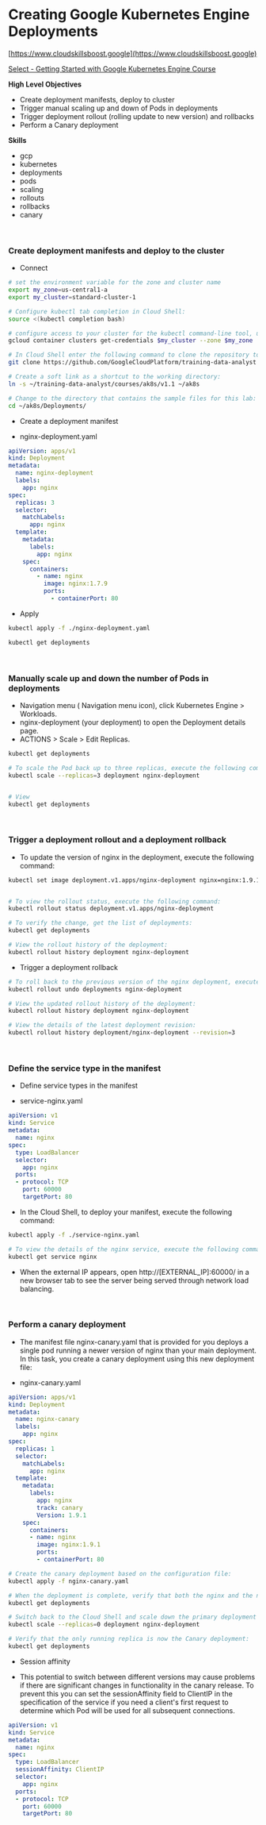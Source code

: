 # Creating Google Kubernetes Engine Deployments

[https://www.cloudskillsboost.google](https://www.cloudskillsboost.google)

[Select - Getting Started with Google Kubernetes Engine Course](https://www.cloudskillsboost.google)

**High Level Objectives**
- Create deployment manifests, deploy to cluster
- Trigger manual scaling up and down of Pods in deployments
- Trigger deployment rollout (rolling update to new version) and rollbacks
- Perform a Canary deployment

**Skills**
- gcp
- kubernetes
- deployments
- pods
- scaling
- rollouts
- rollbacks
- canary



<br>

### Create deployment manifests and deploy to the cluster

- Connect

```bash
# set the environment variable for the zone and cluster name
export my_zone=us-central1-a
export my_cluster=standard-cluster-1

# Configure kubectl tab completion in Cloud Shell:
source <(kubectl completion bash)

# configure access to your cluster for the kubectl command-line tool, using the following command:
gcloud container clusters get-credentials $my_cluster --zone $my_zone

# In Cloud Shell enter the following command to clone the repository to the lab Cloud Shell:
git clone https://github.com/GoogleCloudPlatform/training-data-analyst

# Create a soft link as a shortcut to the working directory:
ln -s ~/training-data-analyst/courses/ak8s/v1.1 ~/ak8s

# Change to the directory that contains the sample files for this lab:
cd ~/ak8s/Deployments/

```


- Create a deployment manifest

- nginx-deployment.yaml
```yaml
apiVersion: apps/v1
kind: Deployment
metadata:
  name: nginx-deployment
  labels:
    app: nginx
spec:
  replicas: 3
  selector:
    matchLabels:
      app: nginx
  template:
    metadata:
      labels:
        app: nginx
    spec:
      containers:
        - name: nginx
          image: nginx:1.7.9
          ports:
            - containerPort: 80
```

- Apply

```bash
kubectl apply -f ./nginx-deployment.yaml

kubectl get deployments
```

<br>

### Manually scale up and down the number of Pods in deployments

- Navigation menu ( Navigation menu icon), click Kubernetes Engine > Workloads.
- nginx-deployment (your deployment) to open the Deployment details page.
- ACTIONS > Scale > Edit Replicas.

```bash
kubectl get deployments

# To scale the Pod back up to three replicas, execute the following command:
kubectl scale --replicas=3 deployment nginx-deployment


# View
kubectl get deployments

```

<br>

### Trigger a deployment rollout and a deployment rollback


- To update the version of nginx in the deployment, execute the following command:

```bash
kubectl set image deployment.v1.apps/nginx-deployment nginx=nginx:1.9.1 --record


# To view the rollout status, execute the following command:
kubectl rollout status deployment.v1.apps/nginx-deployment

# To verify the change, get the list of deployments:
kubectl get deployments

# View the rollout history of the deployment:
kubectl rollout history deployment nginx-deployment
```

- Trigger a deployment rollback

```bash
# To roll back to the previous version of the nginx deployment, execute the following command:
kubectl rollout undo deployments nginx-deployment

# View the updated rollout history of the deployment:
kubectl rollout history deployment nginx-deployment

# View the details of the latest deployment revision:
kubectl rollout history deployment/nginx-deployment --revision=3
```


<br>

### Define the service type in the manifest

- Define service types in the manifest

- service-nginx.yaml

```yaml
apiVersion: v1
kind: Service
metadata:
  name: nginx
spec:
  type: LoadBalancer
  selector:
    app: nginx
  ports:
  - protocol: TCP
    port: 60000
    targetPort: 80
```

- In the Cloud Shell, to deploy your manifest, execute the following command:

```bash
kubectl apply -f ./service-nginx.yaml

# To view the details of the nginx service, execute the following command:
kubectl get service nginx
```

- When the external IP appears, open http://[EXTERNAL_IP]:60000/ in a new browser tab to see the server being served through network load balancing.


<br>

### Perform a canary deployment

- The manifest file nginx-canary.yaml that is provided for you deploys a single pod running a newer version of nginx than your main deployment. In this task, you create a canary deployment using this new deployment file:

- nginx-canary.yaml
```yaml
apiVersion: apps/v1
kind: Deployment
metadata:
  name: nginx-canary
  labels:
    app: nginx
spec:
  replicas: 1
  selector:
    matchLabels:
      app: nginx
  template:
    metadata:
      labels:
        app: nginx
        track: canary
        Version: 1.9.1
    spec:
      containers:
      - name: nginx
        image: nginx:1.9.1
        ports:
        - containerPort: 80
```


```bash
# Create the canary deployment based on the configuration file:
kubectl apply -f nginx-canary.yaml

# When the deployment is complete, verify that both the nginx and the nginx-canary deployments are present:
kubectl get deployments

# Switch back to the Cloud Shell and scale down the primary deployment to 0 replicas:
kubectl scale --replicas=0 deployment nginx-deployment

# Verify that the only running replica is now the Canary deployment:
kubectl get deployments
```


- Session affinity

- This potential to switch between different versions may cause problems if there are significant changes in functionality in the canary release. To prevent this you can set the sessionAffinity field to ClientIP in the specification of the service if you need a client's first request to determine which Pod will be used for all subsequent connections.

```yaml
apiVersion: v1
kind: Service
metadata:
  name: nginx
spec:
  type: LoadBalancer
  sessionAffinity: ClientIP
  selector:
    app: nginx
  ports:
  - protocol: TCP
    port: 60000
    targetPort: 80
```


